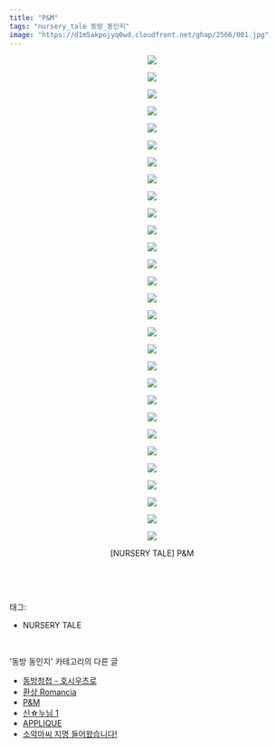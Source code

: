 ```yaml
---
title: "P&M"
tags: "nursery_tale 동방_동인지"
image: "https://d1m5akpojyq0wd.cloudfront.net/ghap/2566/001.jpg"
---
```

<div class="article">
<p style="text-align: center; clear: none; float: none;"><img src="{{ site.imgserver6 }}/ghap/2566/001.jpg"/></p>
<p style="text-align: center; clear: none; float: none;"><img src="{{ site.imgserver6 }}/ghap/2566/002.jpg"/></p>
<p style="text-align: center; clear: none; float: none;"><img src="{{ site.imgserver6 }}/ghap/2566/003.jpg"/></p>
<p style="text-align: center; clear: none; float: none;"><img src="{{ site.imgserver6 }}/ghap/2566/004.jpg"/></p>
<p style="text-align: center; clear: none; float: none;"><img src="{{ site.imgserver6 }}/ghap/2566/005.jpg"/></p>
<p style="text-align: center; clear: none; float: none;"><img src="{{ site.imgserver6 }}/ghap/2566/006.jpg"/></p>
<p style="text-align: center; clear: none; float: none;"><img src="{{ site.imgserver6 }}/ghap/2566/007.jpg"/></p>
<p style="text-align: center; clear: none; float: none;"><img src="{{ site.imgserver6 }}/ghap/2566/008.jpg"/></p>
<p style="text-align: center; clear: none; float: none;"><img src="{{ site.imgserver6 }}/ghap/2566/009.jpg"/></p>
<p style="text-align: center; clear: none; float: none;"><img src="{{ site.imgserver6 }}/ghap/2566/010.jpg"/></p>
<p style="text-align: center; clear: none; float: none;"><img src="{{ site.imgserver6 }}/ghap/2566/011.jpg"/></p>
<p style="text-align: center; clear: none; float: none;"><img src="{{ site.imgserver6 }}/ghap/2566/012.jpg"/></p>
<p style="text-align: center; clear: none; float: none;"><img src="{{ site.imgserver6 }}/ghap/2566/013.jpg"/></p>
<p style="text-align: center; clear: none; float: none;"><img src="{{ site.imgserver6 }}/ghap/2566/014.jpg"/></p>
<p style="text-align: center; clear: none; float: none;"><img src="{{ site.imgserver6 }}/ghap/2566/015.jpg"/></p>
<p style="text-align: center; clear: none; float: none;"><img src="{{ site.imgserver6 }}/ghap/2566/016.jpg"/></p>
<p style="text-align: center; clear: none; float: none;"><img src="{{ site.imgserver6 }}/ghap/2566/017.jpg"/></p>
<p style="text-align: center; clear: none; float: none;"><img src="{{ site.imgserver6 }}/ghap/2566/018.jpg"/></p>
<p style="text-align: center; clear: none; float: none;"><img src="{{ site.imgserver6 }}/ghap/2566/019.jpg"/></p>
<p style="text-align: center; clear: none; float: none;"><img src="{{ site.imgserver6 }}/ghap/2566/020.jpg"/></p>
<p style="text-align: center; clear: none; float: none;"><img src="{{ site.imgserver6 }}/ghap/2566/021.jpg"/></p>
<p style="text-align: center; clear: none; float: none;"><img src="{{ site.imgserver6 }}/ghap/2566/022.jpg"/></p>
<p style="text-align: center; clear: none; float: none;"><img src="{{ site.imgserver6 }}/ghap/2566/023.jpg"/></p>
<p style="text-align: center; clear: none; float: none;"><img src="{{ site.imgserver6 }}/ghap/2566/024.jpg"/></p>
<p style="text-align: center; clear: none; float: none;"><img src="{{ site.imgserver6 }}/ghap/2566/025.jpg"/></p>
<p style="text-align: center; clear: none; float: none;"><img src="{{ site.imgserver6 }}/ghap/2566/026.jpg"/></p>
<p style="text-align: center; clear: none; float: none;"><img src="{{ site.imgserver6 }}/ghap/2566/027.jpg"/></p>
<p style="text-align: center; clear: none; float: none;"><img src="{{ site.imgserver6 }}/ghap/2566/028.jpg"/></p>
<p style="text-align: center; clear: none; float: none;"><img src="{{ site.imgserver6 }}/ghap/2566/029.jpg"/></p>
<p style="text-align: center; clear: none; float: none;">[NURSERY TALE] P&amp;M</p>
<p><br/></p>
</div><br/>
<div class="tagTrail">
<p>태그: </p>
<ul>
<li>NURSERY TALE</li>
</ul>
</div><br/>
<div class="another">
<p>'동방 동인지' 카테고리의 다른 글</p>
<ul>
<li><a href="/ghap_2568">동방청첩 - 호시우츠로</a></li>
<li><a href="/ghap_2567">환상 Romancia</a></li>
<li><a href="/ghap_2566">P&amp;M</a></li>
<li><a href="/ghap_2565">신☆누님 1</a></li>
<li><a href="/ghap_2564">APPLIQUE</a></li>
<li><a href="/ghap_2563">소악마씨 지명 들어왔습니다!</a></li>
</ul>
</div><br/>
<div class="cb_module cb_fluid">
<div class="cb_wrt cb_profile">
</div><!-- commentList close -->
</div><br/>

